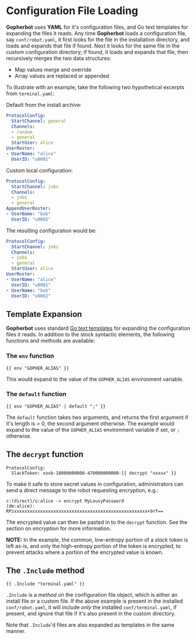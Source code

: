 # Configuration File Loading

**Gopherbot** uses **YAML** for it's configuration files, and Go text templates for expanding the files it reads. Any time **Gopherbot** loads a configuration file, say `conf/robot.yaml`, it first looks for the file in the installation directory, and loads and expands that file if found. Next it looks for the same file in the custom configuration directory; if found, it loads and expands that file, then recursively merges the two data structures:
* Map values merge and override
* Array values are replaced or appended

To illustrate with an example, take the following two hypothetical excerpts from `terminal.yaml`:

Default from the install archive:
```yaml
ProtocolConfig:
  StartChannel: general
  Channels:
  - random
  - general
  StartUser: alice
UserRoster:
- UserName: "alice"
  UserID: "u0001"
```

Custom local configuration:
```yaml
ProtocolConfig:
  StartChannel: jobs
  Channels:
  - jobs
  - general
AppendUserRoster:
- UserName: "bob"
  UserID: "u0002"
```

The resulting configuration would be:
```yaml
ProtocolConfig:
  StartChannel: jobs
  Channels:
  - jobs
  - general
  StartUser: alice
UserRoster:
- UserName: "alice"
  UserID: "u0001"
- UserName: "bob"
  UserID: "u0002"
```

## Template Expansion

**Gopherbot** uses standard [Go text templates](https://golang.org/pkg/text/template) for expanding the configuration files it reads. In addition to the stock syntactic elements, the following functions and methods are available:

### The `env` function

```
{{ env "GOPHER_ALIAS" }}
```

This would expand to the value of the `GOPHER_ALIAS` environment variable.

### The `default` function

```
{{ env "GOPHER_ALIAS" | default ";" }}
```

The `default` function takes two arguments, and returns the first argument if it's length is > 0, the second argument otherwise. The example would expand to the value of the `GOPHER_ALIAS` environment variable if set, or `;` otherwise.

## The `decrypt` function

```
ProtocolConfig:
  SlackToken: xoxb-18000000000-470000000000-{{ decrypt "xxxxx" }}
```

To make it safe to store secret values in configuration, administrators can send a direct message to the robot requesting encryption, e.g.:

```
c:(direct)/u:alice -> encrypt MyLousyPassword
(dm:alice): RPzxxxxxxxxxxxxxxxxxxxxxxxxxxxxxxxxxxxxxxxxxxxxxxxxxxx+9rf==
```

The encrypted value can then be pasted in to the `decrypt` function. See the section on *encryption* for more information.

**NOTE:** In the example, the common, low-entropy portion of a *slack* token is left as-is, and only the high-entropy portion of the token is encrypted, to prevent attacks where a portion of the encrypted value is known.

## The `.Include` method

```
{{ .Include "terminal.yaml" }}
```

`.Include` is a *method* on the configuration file object, which is either an install file or a custom file. If the above example is present in the installed `conf/robot.yaml`, it will include *only* the installed `conf/terminal.yaml`, if present, and ignore that file if it's also present in the custom directory.

Note that `.Include`'d files are also expanded as templates in the same manner.

